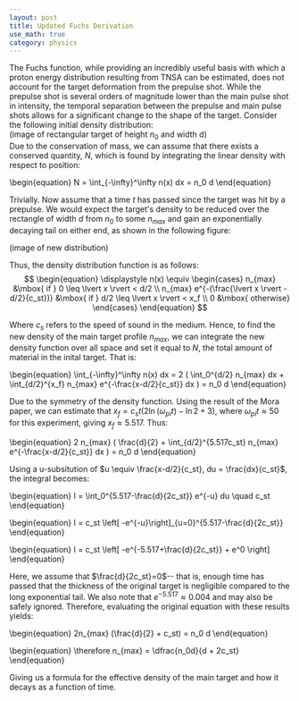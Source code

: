 ```yaml
---
layout: post
title: Updated Fuchs Derivation
use_math: true
category: physics
---
```

The Fuchs function, while providing an incredibly useful basis with which a proton energy distribution resulting from TNSA can be estimated, does not account for the target deformation from the prepulse shot.  While the prepulse shot is several orders of magnitude lower than the main pulse shot in intensity, the temporal separation between the prepulse and main pulse shots allows for a significant change to the shape of the target.  Consider the following initial density distribution:  
(image of rectangular target of height $n_0$ and width d)  
Due to the conservation of mass, we can assume that there exists a conserved quantity, $N$, which is found by integrating the linear density with respect to position: 

\begin{equation}
N = \int_{-\infty}^\infty n(x) dx = n_0 d
\end{equation}

Trivially.  Now assume that a time $t$ has passed since the target was hit by a prepulse.  We would expect the target's density to be reduced over the rectangle of width $d$ from $n_0$ to some $n_{max}$ and gain an exponentially decaying tail on either end, as shown in the following figure:

(image of new distribution)

Thus, the density distribution function is as follows:
$$
\begin{equation}
\displaystyle
  n(x) \equiv 
  \begin{cases}
  n_{max} &\mbox{ if }  0 \leq \lvert x \rvert < d/2 \\
  n_{max} e^{-(\frac{\lvert x \rvert -d/2}{c_st})} &\mbox{ if } d/2 \leq \lvert x \rvert < x_f \\
  0 &\mbox{ otherwise} 
  \end{cases}
\end{equation}
$$

Where $c_s$ refers to the speed of sound in the medium.  Hence, to find the new density of the main target profile $n_{max}$, we can integrate the new density function over all space and set it equal to $N$, the total amount of material in the inital target.  That is:

\begin{equation}
\int_{-\infty}^\infty n(x) dx = 2 ( \int_0^{d/2} n_{max} dx + \int_{d/2}^{x_f} n_{max} e^{-\frac{x-d/2}{c_st}} dx ) = n_0 d
\end{equation}

Due to the symmetry of the density function.  Using the result of the Mora paper, we can estimate that $x_f = c_s t ( 2\ln{(\omega_{pi}t)} - \ln{2} + 3)$, where $\omega_{pi} t \approx 50$ for this experiment, giving $x_f \approx 5.517$.  Thus:

\begin{equation}
 2 n_{max} ( \frac{d}{2} + \int_{d/2}^{5.517c_st} n_{max} e^{-\frac{x-d/2}{c_st}} dx ) = n_0 d
\end{equation}

Using a u-subsitution of $u \equiv \frac{x-d/2}{c_st}, du = \frac{dx}{c_st}$, the integral becomes:

\begin{equation}
 I = \int_0^{5.517-\frac{d}{2c_st}} e^{-u} du \quad c_st
\end{equation}


\begin{equation}
 I = c_st \left[ -e^{-u}\right]_{u=0}^{5.517-\frac{d}{2c_st}}
\end{equation}

\begin{equation}
 I = c_st \left[ -e^{-5.517+\frac{d}{2c_st}} + e^0 \right]
\end{equation}

Here, we assume that $\frac{d}{2c_st}=0$-- that is, enough time has passed that the thickness of the original target is negligible compared to the long exponential tail.  We also note that $e^{-5.517} \approx 0.004$ and may also be safely ignored.  Therefore, evaluating the original equation with these results yields:

\begin{equation}
 2n_{max} (\frac{d}{2} + c_st) = n_0 d
\end{equation}

\begin{equation}
\therefore n_{max} = \dfrac{n_0d}{d + 2c_st}
\end{equation}

Giving us a formula for the effective density of the main target and how it decays as a function of time.
